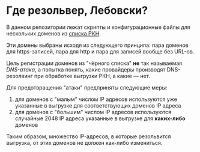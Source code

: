 Где резольвер, Лебовски?
========================

В данном репозитории лежат скрипты и конфигурационные файлы для нескольких доменов из [списка РКН](https://github.com/zapret-info/z-i/).

Эти домены выбраны исходя из следующего принципа: пара доменов для https-записей, пара для http и пара для записей вообще без URL-ов.

Цель регистрации доменов из "чёрного списка" **не** так называемая _DNS-атака_, а попытка понять, какие провайдеры производят DNS-резолвинг при обработке выгрузки РКН, а какие — нет.

Для предотвращения "атаки" предприняты следующие меры:

1. для доменов с "малым" числом IP адресов используются уже указанные в выгрузке для соответствующих доменов IP адреса
1. для доменов с "большим" числом IP адресов используются случайные 2048 IP адреса указанные в выгрузке для **каких-либо** доменов

Таким образом, множество IP-адресов, в которые резольвится выгрузка, от этих доменов не должен как-либо измениться.
